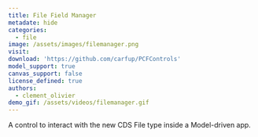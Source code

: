 ```yaml
---
title: File Field Manager
metadate: hide
categories:
  - file
image: /assets/images/filemanager.png
visit: 
download: 'https://github.com/carfup/PCFControls'
model_support: true
canvas_support: false
license_defined: true
authors:
  - clement_olivier
demo_gif: /assets/videos/filemanager.gif
---
```


A control to interact with the new CDS File type inside a Model-driven app.
